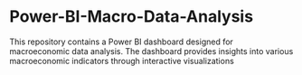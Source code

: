 # Power-BI-Macro-Data-Analysis
This repository contains a Power BI dashboard designed for macroeconomic data analysis. The dashboard provides insights into various macroeconomic indicators through interactive visualizations
